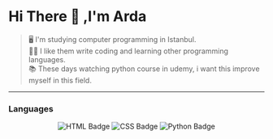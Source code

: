 # Hi There 👋 ,I'm Arda
> 🖥️ I'm studying computer programming in Istanbul. <br>
> 👨‍💻 I like them write coding and learning other programming languages. <br>
> 📚 These days watching python course in udemy, i want this improve myself in this field.

---

### Languages

<p align="center">
  <img src="https://img.shields.io/badge/-HTML-E34F26?logo=html&logoColor=EABB1F" alt="HTML Badge" />
  <img src="https://img.shields.io/badge/-CSS-663399?logo=css&logoColor=EABB1F" alt="CSS Badge" />
  <img src="https://img.shields.io/badge/-PYTHON-030301?logo=python&logoColor=EABB1F" alt="Python Badge" />
</p>
